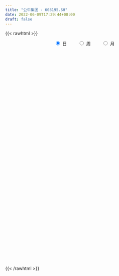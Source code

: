 ```yaml
---
title: "公牛集团 - 603195.SH"
date: 2022-06-09T17:29:44+08:00
draft: false
---
```

{{< rawhtml >}}
    <div style="text-align: center">
        <label style="padding: 1rem;"><input style="margin-right: .5rem" type="radio" name="period" value="D" checked onclick="period_change(this)">日</label>
        <label style="padding: 1rem;"><input style="margin-right: .5rem" type="radio" name="period" value="W" onclick="period_change(this)">周</label>
        <label style="padding: 1rem;"><input style="margin-right: .5rem" type="radio" name="period" value="M" onclick="period_change(this)">月</label>
    </div>
    <div id="chart" style="height: 700px;"></div> 
    <script type="text/javascript">
        const D_v = [21918.08,34345.69,44507.11,33662.83,26108.0,25724.83,31347.25,19676.28,24791.87,25778.75,31213.65,22401.6,14618.2,16891.73,19553.49,13680.64,9189.86,14292.31,11210.2,19003.63,20318.98,23485.46,13641.61,26958.6,23723.62,20636.57,26564.34,25031.04,18843.13,21948.98,26413.49,23973.72,45292.99,43602.59,36925.37,42531.62,41134.5,37376.41,35191.83,23925.46,33806.13,25672.47,18967.83,16211.71,20450.77,25918.47,24911.0,17949.44,20245.61,16780.34,11205.7,15998.27,19000.47,16035.61,18254.99,27427.96,23951.32,19588.86,18355.62,15094.71,14105.15,10229.9,17029.37,38680.17,31803.32,15956.01,16757.18,12245.48,14850.16,10724.13,9461.3,10818.0,11037.21,13662.99,27405.74,16060.71,8857.0,14298.0,14368.58,16014.18,8541.62,12013.48,12045.5,12254.1,8435.36,6815.23,8158.45,24745.82,12023.85,8787.59,7465.03,6582.03,8582.53,8032.45,7612.76,10162.93,16016.73,25382.66,28193.45,13905.12,13796.83,12198.1,44454.29,19825.83,19455.79,15862.49,19621.93,23841.12,28062.16,59260.19,35344.87,22742.31,25869.62,19110.9,25925.93,25891.52,26272.02,25004.22,21904.17,17164.11,12696.99,14961.59,19935.99,23722.05,17959.84,17424.27,11776.82,8917.91,15743.27,10931.51,7261.0,16866.41,12218.06,16524.17,16578.48,15748.28,19053.68,13383.94,10750.42,10913.46,23230.07,19880.92,17049.31,16401.96,15252.7,11462.7,15718.51,24417.42,21051.78,18351.22,15157.18,14429.03,14985.57,17291.78,17370.22,30908.89,25848.9,18535.16,22578.56,28916.72,32012.71,27786.93,24434.94,28968.63,33453.87,19673.17,28401.41,22940.25,27211.33,21796.5,20108.6,21698.88,21793.23,15995.38,24884.73,17023.2,21661.14,22544.11,26315.87,22761.61,26431.93,36985.29,26057.94,33933.06,36172.21,24797.25,28220.97,25722.03,16338.52,21889.41,30323.65,22183.27,22108.34,28833.31,15373.01,26203.45,23679.2,18436.94,14289.86,12976.28,18203.07,10661.79,10184.87,10805.47,14347.99,13668.32,10300.68,13085.05,8947.71,10874.23,11624.01,27532.91,15789.09,9601.59,13181.05,12683.03,10586.53,12529.44,7282.27,14647.88,7913.2,9119.89,15359.45,9622.64,12585.84,10384.27,10545.23,10454.93,12368.25,15735.32,8071.29,15372.74,35368.46,45985.68,37368.99,24878.98,16998.37,18549.24,22154.81,43072.54,22035.24,18112.32,28090.47,15766.69,12347.36,13748.84,8932.33,16609.39,21744.85,10694.46,13171.75,11020.17,13490.81,20950.39,10721.86,14223.62,8948.04,22848.33,9975.1,13496.94,15232.1,20846.53,11874.58,20603.03,15684.8,15366.92,12725.54,19732.32,11341.87,12617.85,18920.24,19937.58,19905.56,16791.24,35679.55,29598.04,23973.35,22127.78,20415.62,22106.51,22144.94,14188.64,12729.5,13592.04,21121.17,12272.65,8576.66,13367.36,13061.3,25757.43,21965.1,24518.67,22537.04,23979.67,20335.88,31623.56,29003.86,29610.82,18485.12,39753.64,29425.81,19598.85,18487.61,14422.57,15580.71,14856.7,19011.02,34732.9,27038.19,22503.4,27127.25,19425.11,14938.35,19521.89,15935.12,16508.17,20109.19,17274.63,16349.11,11228.98,13798.74,9511.02,13756.27,17538.73,12258.92,7143.53,8498.64,27488.22,36200.41,14469.39,12195.13,16725.45,13029.91,17694.37,24603.25,21662.55,12543.84,17686.19,12784.86,11240.26,9293.7,9315.31,10800.62,10879.15,22115.62,14108.97,12207.95,36733.81,33378.34,14195.7,20735.83,16008.05,15134.93,15746.24,14541.63,11185.53,11980.44,13831.96,13805.16,11148.58,27065.51,31657.46,14443.04,19359.26,33589.26,13487.8,13801.13,12302.83,9729.21,10638.67,14175.43,26520.39,12075.09,9554.16,11917.03,6103.01,10850.34,8374.94,9540.86,19122.72,14893.61,50474.83,17381.74,17178.15,12252.17,13164.38,10003.4,10539.82,12058.39,8588.94,6996.42,11052.08,13479.34,15906.41,27643.22,20436.34,10684.12,9480.25,9075.54,12429.96,8876.81,14881.64,9710.72,8208.53,8841.46,11538.91,7426.67,10998.29,8967.32,6244.4,5623.95,14189.69,8955.22,8320.25,7492.13,6170.67,7487.71,6972.79,12661.38,8687.98,6385.0,10056.57,6306.21,6466.73,4189.6,3541.0,4465.52,6642.67,4229.7,4701.28,7517.62,4596.45,5822.87,3413.49,2513.01,4814.78,8478.16,9061.8,9909.14,8604.72,6788.55,6360.0,6078.13,13260.37,12207.98,14457.8,5894.49,4602.59,2542.0,4889.28,4923.55,4246.0,4157.36,4576.57,5660.96,4233.75,5229.52,3540.61,3721.91,3556.97,4005.12,5331.36,7764.75,6675.23,7713.55,4673.1,4102.22,6140.2,4534.67,3596.25,5547.75,5687.0,11338.31,7036.76,14711.23,7240.44,6429.5,7270.39,8640.23,12378.18,4296.0,3777.57,4535.0,4487.07,3677.13,2986.73,5904.72,6623.99,5278.95,3026.86,7856.6,5707.16,7670.01,8201.6,7288.79,3695.05,7903.69,6285.05,8262.56,7646.0]
const D_histogram = [0.0,0.1984729345,0.7281064537,0.7830265448,0.5746705529,0.9626828676,1.1754571609,1.2543517466,1.3533811543,1.0374727125,0.3588987728,-0.1478340501,-0.4344438051,-0.5160158123,-0.9575706056,-1.1686568753,-1.1768884782,-1.2992824773,-1.4251415805,-1.608420633,-1.1979370579,-1.1124642239,-0.9895016228,-0.7910722463,-0.7473082605,-0.5987744647,-0.5652168628,-0.8588274918,-0.7543056799,-0.6286403346,-0.3219315498,0.0171751275,0.302612954,0.8348733062,1.199747523,1.496557827,1.1797139525,1.0065345704,0.8861513745,0.5861707159,-0.3480570486,-1.1354646617,-1.3153705507,-1.3088463995,-1.1643232696,-1.2222160702,-1.5938880854,-1.8717183675,-1.6768687831,-1.2744698159,-0.9956597404,-0.6305224106,-0.17665036,0.0107821269,0.3672570996,0.8758927609,1.0542940665,1.3713347522,1.37389694,1.3803009188,1.2899046699,1.1195748516,1.255880428,1.6866904484,1.8685053719,1.7119866195,1.6138295396,1.3086599088,0.8765427909,0.5297398428,0.3401747857,0.1938695383,-0.0521106975,-0.2167256129,0.2352710541,0.4566511758,0.3715060692,0.3231299508,-0.0864974666,-0.7819281414,-1.3323538296,-1.61258347,-1.6131965215,-1.5292925163,-1.5330883607,-1.4164900532,-1.1494572824,-0.3732115636,0.129058362,0.2727992625,0.1121884322,-0.0599890427,-0.2525898938,-0.327342355,-0.3618555999,-0.2734253811,0.0552532317,0.7309482481,1.4396405917,1.7629077512,1.8714968982,1.7468655306,2.3860951646,2.5219251374,2.3032003038,1.8927145565,1.6606771428,1.7358522079,2.0033430633,3.028192801,3.3777467115,3.5588132395,3.811315953,3.7356729631,3.5308540129,2.7442381231,2.3299385157,1.2426039913,0.1456090404,-0.454180993,-0.8898212736,-1.2379157313,-1.5764393866,-2.3292434885,-2.6810980403,-2.5918018709,-2.6536294887,-2.6062454297,-2.8519904347,-2.8230149087,-2.8185984167,-2.5368411047,-2.2446788961,-1.84579009,-1.8644940772,-1.4606871412,-0.919663951,-0.420371586,-0.3636531918,-0.3497124885,-0.5731160329,-0.0158432709,0.5082546855,0.9210236863,1.2153877333,1.0688922404,1.355226675,0.8264438704,0.9862042452,0.8527878254,1.0620544173,1.2270193388,0.7375701935,0.3303453029,0.1937243945,0.8862878773,1.9881287609,2.2950313336,2.2368015395,3.1563747831,2.9958552085,3.8038839415,4.4442596599,3.1368348536,1.2940910533,0.1067462115,-1.5248678071,-2.2776260612,-2.1930136006,-1.5900105449,-1.2542249162,-1.9653991438,-2.1895341785,-2.9512864941,-3.0416158182,-3.1251063664,-2.5233637468,-2.2518264728,-1.4350128475,-1.1309301713,-0.7678252328,0.1721173896,0.4979507593,-0.0120270682,-0.7817121598,-1.3995454642,-2.4577914115,-3.3506493897,-3.8716143209,-4.5343356153,-4.4501305837,-4.2411206416,-3.4076201186,-3.4732830876,-3.3649208236,-3.6254029404,-3.5150490758,-3.0762238606,-2.3409362742,-1.7689387758,-1.7853669822,-1.4643224889,-1.0920294679,-0.5278671931,-0.2464258763,0.3720297131,0.6043027766,0.4584407337,0.4516766556,0.8198774491,0.901598115,1.7814881062,1.9716860325,2.1886610389,2.507526896,2.8850560976,2.6226860216,2.6824117278,2.3993459516,1.5342710797,0.9563527882,0.7039588899,0.7342323623,0.7450482957,1.0170958233,1.1644356574,1.3317233716,1.2942163879,1.3188174436,0.9440910215,0.7858422297,0.460266323,1.3764294998,1.9648207459,2.9640265781,2.897359477,2.3739423522,1.9895984925,1.3378938537,0.2785016903,-0.3905692223,-0.5480104045,0.1116591448,0.3756167678,0.617449213,0.5313864574,0.4371114548,0.6549796904,1.0791919519,1.2136458844,1.2192117786,1.1683641392,1.2346843854,0.6246766966,0.0610173109,-0.6477613183,-0.9646952116,-0.6279277326,-0.5103052038,-0.5777991975,-0.9172860862,-1.4163001807,-1.4874997049,-1.9350089827,-2.3907631832,-2.6066410168,-2.4966434494,-1.9278369143,-1.4178845039,-0.8515352964,-0.2948165784,0.1258836815,0.7912629939,1.3652730808,2.1902369179,2.8823867974,3.1701932642,3.6066397754,3.766279683,3.605281839,3.3392635661,2.8210254387,2.2349992576,1.4993705425,0.4096435778,-0.0710872433,-0.5576486385,-0.9776911668,-1.2226650735,-1.9670556506,-2.8175922003,-3.9299867775,-4.5342466437,-4.7563087455,-4.7431386598,-4.2794863444,-3.643758596,-3.2685373674,-2.8435402841,-2.9149603693,-2.2647784009,-1.7706963575,-1.5111913399,-1.3858996696,-1.3002763281,-0.9679016497,-0.9657836057,-0.4168017573,-0.3059332641,-0.1780282232,0.460968015,0.8605390631,1.1471241272,1.4288551145,1.3978714831,0.9995675825,0.6206559284,0.3087236016,0.0799480496,-0.1487135362,0.0051645265,0.1750290128,0.3781569846,0.2026122686,0.2362525714,0.2212909384,0.1563630245,-0.1940207258,-0.8723532124,-1.1296529972,-1.4841572468,-1.2100882152,-0.8893316557,-0.4334844958,-0.1602950796,0.1101731035,0.331959166,0.7890942387,0.9518880621,0.9979867527,1.0090098464,0.8471136689,0.7569752098,0.6024939173,0.9766423607,0.9346793985,0.8081120654,1.4808079449,1.2603404519,1.024808536,0.5096862138,0.0174716191,-0.1857330858,-0.1839528084,-0.3214001628,-0.3428928948,-0.1698221011,-0.1157845532,-0.1650888211,-0.1996236583,-0.4313197074,-0.2169736012,-0.0503343764,0.2558336003,0.8300191489,0.9971130633,1.0671346757,1.04468332,0.9566858254,0.862584783,0.9169584153,1.1315667681,0.9643562929,0.639701503,0.2951040856,0.1143047625,-0.2035007015,-0.3928586725,-0.4436613099,-0.1907947992,0.0959950864,0.8955069451,1.2232108559,1.2537350824,1.0724753649,0.8504086127,0.7171286232,0.5874148351,0.3262747398,0.2867134774,0.1487758608,-0.1422095234,-0.269122572,-0.0306612275,0.3905556918,0.5906426696,0.6300837739,0.4708813581,0.3412260789,0.116770362,-0.0873193362,-0.0648060998,-0.1278477154,-0.2989913923,-0.228295231,-0.525489123,-0.6618825957,-0.7820047345,-0.7326011052,-0.7808022534,-0.7563239376,-0.6003352508,-0.7171717549,-1.0029940508,-0.9543529527,-1.0461721599,-1.0292929513,-1.0053638611,-1.2044462531,-1.2474142663,-1.1874372477,-1.0742229651,-1.1008820909,-0.9579483855,-0.7701861861,-0.5981516416,-0.3970430183,-0.0858787453,0.0318140842,0.1898410535,0.1168194237,0.1278190208,0.2123115583,0.3009406627,0.3147165382,0.2290822721,0.0385197255,-0.4242499055,-0.7905386177,-0.9968559754,-1.0087704212,-0.8225228078,-0.7171563476,-1.063319436,-1.0567202574,-0.5697687994,-0.3356566302,-0.1056008202,0.041808422,0.1117247248,0.0353382173,-0.0643684528,-0.2313923261,-0.3234744089,-0.0803078201,0.1064276827,0.3856078739,0.6319117964,0.7347675685,0.7853186304,0.6646291489,0.8051820139,1.010928605,1.1551029443,1.3417536779,1.407529854,1.2658054369,1.1262033972,0.9173781034,0.7537931715,0.326116524,0.0858022117,0.4086470315,0.7449726111,1.3926981863,1.6719784335,1.7593090754,1.5186304745,1.5244121256,1.6106933304,1.5560793016,1.4469327466,1.2185998515,0.9439007187,0.7174829853,0.3311735361,0.0689979261,-0.209000255,-0.4697408832,-0.5843103379,-0.4135772729,-0.3419783168,-0.0783034124,0.0930060594,0.351030932,0.333821918,0.201040634,0.1988816968,0.0255362508,-0.2058716019]
const D_fast = [0.0,0.2480911681,0.9597513007,1.210428028,1.1457396744,1.7744227059,2.2810612895,2.6735438118,3.1109185081,3.0543782444,2.4655289979,1.9218376625,1.5266169562,1.3160409959,0.6350935513,0.1318430627,-0.1706106598,-0.6178252781,-1.0999697765,-1.6853539872,-1.5743546767,-1.7669978986,-1.8914107032,-1.8907493883,-2.0338124676,-2.034972288,-2.1427189018,-2.6510364038,-2.7350910118,-2.7665857502,-2.5403598529,-2.1969593937,-1.8358683286,-1.09488965,-0.4300785524,0.2408712084,0.218955822,0.2974100825,0.3985647302,0.2451267506,-0.7761152761,-1.8473890545,-2.3561375812,-2.6768250299,-2.8233827174,-3.1868295355,-3.9569735721,-4.7027334461,-4.9271010574,-4.8433195443,-4.8134244038,-4.6059176767,-4.196208216,-4.0060801974,-3.5577909498,-2.8301820983,-2.3882072761,-1.7283329024,-1.3822964796,-1.0308172711,-0.7987373525,-0.6891734579,-0.2388977745,0.613584858,1.2625261244,1.5340040269,1.839304332,1.8612996783,1.6483182581,1.4339502708,1.32942891,1.2315910472,0.9725831371,0.7537868185,1.264601249,1.6001441646,1.6078755753,1.6402819446,1.2090301605,0.3181174504,-0.5653966952,-1.248772203,-1.6526843849,-1.9511035088,-2.3381714434,-2.5756956491,-2.596027199,-1.9130843711,-1.378549855,-1.1666091389,-1.2991728612,-1.4863475967,-1.7420959212,-1.8986839712,-2.0236611161,-2.0035872425,-1.6610953218,-0.8026632434,0.2659392481,1.0299333455,1.606396717,1.918481732,3.1542351572,3.9205464144,4.2776216567,4.3403145486,4.5234464205,5.0325845376,5.8009111589,7.5828090968,8.7767996852,9.847569523,11.0529012247,11.9111764757,12.5890710287,12.4885146696,12.6566996912,11.8800161646,10.8194234738,10.1060881921,9.4479925932,8.7904192027,8.0577857006,6.7226707267,5.7005416647,5.1418873665,4.4166523764,3.812475078,2.8537324644,2.1769542632,1.476721151,1.1242681868,0.8552606713,0.792701955,0.3078744485,0.3465095992,0.6576168016,1.0518162701,1.0176213663,0.9441339475,0.5774513949,1.1307633392,1.7819249669,2.4249498893,3.0231608696,3.1438884369,3.7690295402,3.4468577032,3.8531691392,3.9329496758,4.407729872,4.8794496283,4.5743930313,4.2497544664,4.1615646567,5.0757001088,6.6745731826,7.5552335887,8.0562041794,9.7648711188,10.3533153463,12.1123150648,13.8637556982,13.3405396053,11.8213185683,10.6606602793,8.647829309,7.3256645395,6.8620236,7.0675240195,7.0897534192,5.8872294056,5.1157108262,3.6161368871,2.7654036085,1.9006364687,1.8715381515,1.5801188073,2.0381792208,2.0595293541,2.2306779845,3.2136499543,3.6639710138,3.1509864193,2.1858732877,1.2181536172,-0.4545401829,-2.1850605086,-3.67392902,-5.4702342182,-6.4985618326,-7.3498320508,-7.3682365574,-8.3022202984,-9.0350882403,-10.2019210922,-10.9703294966,-11.3005602464,-11.1505067286,-11.0207439242,-11.4835138761,-11.528550005,-11.429264351,-10.9970688745,-10.7772340268,-10.0657710091,-9.6824222515,-9.7136741109,-9.6075190252,-9.0343488694,-8.7272286747,-7.401966657,-6.7188472225,-5.9547069565,-5.0089593753,-3.9101661493,-3.5168647199,-2.7865360818,-2.46976537,-2.951272472,-3.2901025665,-3.3665067423,-3.1526751793,-2.9555971721,-2.4292756886,-1.9908269402,-1.490608383,-1.2045612697,-0.8502558531,-0.9889595198,-0.9507477542,-1.1612570802,0.0990134715,1.1786099041,2.9188223809,3.5764951489,3.6465636122,3.7596193757,3.4423882003,2.4526214594,1.6859082413,1.391464458,2.0790487934,2.4369106085,2.8331053569,2.8798892156,2.8948920767,3.2765052349,3.9705154844,4.408380888,4.7187497268,4.9599931222,5.3349844647,4.88114595,4.3327408921,3.4620219334,2.9039142372,3.083699783,3.0737460109,2.8618022177,2.2929938075,1.4399046678,0.9968302174,0.065568694,-0.9878763024,-1.8554143901,-2.3695776851,-2.2827303786,-2.1272490942,-1.7737837108,-1.2907691373,-0.8385979571,0.0245971038,0.9399254609,2.3124485274,3.7251951063,4.8055498891,6.1436563442,7.2448661725,7.9851887883,8.553986407,8.7410046392,8.7137282726,8.352942193,7.3656261228,6.8671234909,6.2411499361,5.5766846161,5.026044441,3.7898899512,2.2349553515,0.1400640799,-1.5977574472,-3.0088967354,-4.1815113146,-4.7877305854,-5.062942486,-5.5048555992,-5.790743587,-6.5909037645,-6.5069163963,-6.4555084423,-6.5738012596,-6.7949845067,-7.0344302473,-6.9440309813,-7.1833588387,-6.7385774297,-6.7041922524,-6.6207942674,-5.8665560254,-5.2518502115,-4.6784841156,-4.0395393497,-3.7210551104,-3.8694671153,-4.0932147874,-4.3279662138,-4.5367547534,-4.8025947231,-4.6474255288,-4.4338037893,-4.1361365713,-4.2610282202,-4.1683247746,-4.127963673,-4.1538008307,-4.5526897625,-5.4491105522,-5.9888235863,-6.7143671477,-6.7428201698,-6.6443965243,-6.2969204883,-6.063804842,-5.7657933831,-5.4610175291,-4.8066088968,-4.4058430578,-4.110247679,-3.8469721237,-3.7970898839,-3.6979845406,-3.7018423539,-3.0835333203,-2.8918264328,-2.8163657496,-1.7734678839,-1.6788502639,-1.6581800458,-2.0458808146,-2.5337275045,-2.7833654809,-2.8275734056,-3.0453708007,-3.1525867564,-3.021971488,-2.9968800784,-3.0874565515,-3.1718973033,-3.5114232792,-3.3513205734,-3.1972649426,-2.8271385659,-2.0454482301,-1.6290760499,-1.2922707685,-1.0535512943,-0.9023773325,-0.7808321791,-0.497218943,0.0002811018,0.0741596998,-0.0905697143,-0.3613911104,-0.5136142428,-0.8822948822,-1.1698675213,-1.3315854861,-1.1264176753,-0.815629018,0.2077595769,0.8412662016,1.1852241988,1.2720833225,1.2626187234,1.3086208897,1.3257608104,1.1461894,1.178306507,1.0775628557,0.7510250906,0.556831399,0.7876274366,1.3064832788,1.6542309241,1.8511929718,1.8097108955,1.7653621361,1.5700990097,1.3441794775,1.3504911889,1.2554876445,1.0095961194,1.0232184731,0.5946523003,0.2927881786,-0.0228351438,-0.1565817908,-0.3999835024,-0.564586171,-0.5586812968,-0.8548107396,-1.3913815482,-1.5813286883,-1.9346909355,-2.1751349647,-2.4025468398,-2.902740795,-3.2575623749,-3.4944446682,-3.6497861268,-3.9516657753,-4.0482191663,-4.0530035135,-4.0305068793,-3.9286590106,-3.6389644239,-3.5133180734,-3.3078308407,-3.3516476146,-3.3086932623,-3.1711228352,-3.0072585651,-2.9148035551,-2.9431672531,-3.1240998684,-3.6929319758,-4.2568553423,-4.712386694,-4.976493745,-4.9958768335,-5.0697994603,-5.6817924077,-5.9393732934,-5.5948640353,-5.4446660236,-5.2410104187,-5.083149071,-4.985301587,-5.0528535401,-5.1686523235,-5.3935242782,-5.5664749633,-5.3433853295,-5.1300429061,-4.7544607463,-4.3501788748,-4.0636312105,-3.8167504911,-3.7712826853,-3.4294343169,-2.9709555745,-2.5380054991,-2.015916346,-1.5982577065,-1.4235307643,-1.2815819548,-1.2610627228,-1.2361993618,-1.5823468783,-1.8012106376,-1.37620406,-0.8536353275,0.1422647942,0.8395396497,1.3666975605,1.5056765782,1.8925612607,2.3815157982,2.7159215948,2.9685082263,3.0448252941,3.006101341,2.9590543539,2.6555382887,2.4106121603,2.0803639154,1.7021880664,1.4415410273,1.508879774,1.4949841509,1.7390832022,1.9336441889,2.2794267945,2.34567326,2.2631521345,2.3107136215,2.1437522382,1.860876485]
const D_slow = [0.0,0.0496182336,0.231644847,0.4274014832,0.5710691215,0.8117398383,1.1056041286,1.4191920652,1.7575373538,2.0169055319,2.1066302251,2.0696717126,1.9610607613,1.8320568082,1.5926641568,1.300499938,1.0062778185,0.6814571991,0.325171804,-0.0769333542,-0.3764176187,-0.6545336747,-0.9019090804,-1.099677142,-1.2865042071,-1.4361978233,-1.577502039,-1.7922089119,-1.9807853319,-2.1379454156,-2.218428303,-2.2141345212,-2.1384812827,-1.9297629561,-1.6298260754,-1.2556866186,-0.9607581305,-0.7091244879,-0.4875866443,-0.3410439653,-0.4280582275,-0.7119243929,-1.0407670305,-1.3679786304,-1.6590594478,-1.9646134653,-2.3630854867,-2.8310150786,-3.2502322744,-3.5688497283,-3.8177646634,-3.9753952661,-4.0195578561,-4.0168623243,-3.9250480494,-3.7060748592,-3.4425013426,-3.0996676545,-2.7561934196,-2.4111181899,-2.0886420224,-1.8087483095,-1.4947782025,-1.0731055904,-0.6059792474,-0.1779825926,0.2254747923,0.5526397695,0.7717754673,0.904210428,0.9892541244,1.0377215089,1.0246938346,0.9705124314,1.0293301949,1.1434929888,1.2363695061,1.3171519938,1.2955276272,1.1000455918,0.7669571344,0.3638112669,-0.0394878635,-0.4218109925,-0.8050830827,-1.159205596,-1.4465699166,-1.5398728075,-1.507608217,-1.4394084014,-1.4113612933,-1.426358554,-1.4895060274,-1.5713416162,-1.6618055162,-1.7301618614,-1.7163485535,-1.5336114915,-1.1737013436,-0.7329744058,-0.2651001812,0.1716162014,0.7681399926,1.3986212769,1.9744213529,2.447599992,2.8627692777,3.2967323297,3.7975680955,4.5546162958,5.3990529737,6.2887562835,7.2415852718,8.1755035126,9.0582170158,9.7442765465,10.3267611755,10.6374121733,10.6738144334,10.5602691851,10.3378138668,10.0283349339,9.6342250873,9.0519142152,8.3816397051,7.7336892373,7.0702818652,6.4187205077,5.7057228991,4.9999691719,4.2953195677,3.6611092915,3.0999395675,2.638492045,2.1723685257,1.8071967404,1.5772807526,1.4721878561,1.3812745582,1.293846436,1.1505674278,1.1466066101,1.2736702814,1.503926203,1.8077731363,2.0749961964,2.4138028652,2.6204138328,2.8669648941,3.0801618504,3.3456754547,3.6524302895,3.8368228378,3.9194091636,3.9678402622,4.1894122315,4.6864444217,5.2602022551,5.81940264,6.6084963358,7.3574601379,8.3084311233,9.4194960382,10.2037047517,10.527227515,10.5539140679,10.1726971161,9.6032906008,9.0550372006,8.6575345644,8.3439783354,7.8526285494,7.3052450048,6.5674233813,5.8070194267,5.0257428351,4.3949018984,3.8319452802,3.4731920683,3.1904595255,2.9985032173,3.0415325647,3.1660202545,3.1630134875,2.9675854475,2.6176990814,2.0032512286,1.1655888812,0.1976853009,-0.9358986029,-2.0484312488,-3.1087114092,-3.9606164389,-4.8289372108,-5.6701674167,-6.5765181518,-7.4552804207,-8.2243363859,-8.8095704544,-9.2518051484,-9.6981468939,-10.0642275161,-10.3372348831,-10.4692016814,-10.5308081505,-10.4378007222,-10.2867250281,-10.1721148446,-10.0591956807,-9.8542263185,-9.6288267897,-9.1834547632,-8.690533255,-8.1433679953,-7.5164862713,-6.7952222469,-6.1395507415,-5.4689478096,-4.8691113217,-4.4855435517,-4.2464553547,-4.0704656322,-3.8869075416,-3.7006454677,-3.4463715119,-3.1552625976,-2.8223317546,-2.4987776577,-2.1690732968,-1.9330505414,-1.7365899839,-1.6215234032,-1.2774160283,-0.7862108418,-0.0452041973,0.679135672,1.27262126,1.7700208832,2.1044943466,2.1741197692,2.0764774636,1.9394748625,1.9673896487,2.0612938406,2.2156561439,2.3485027582,2.4577806219,2.6215255445,2.8913235325,3.1947350036,3.4995379482,3.791628983,4.1003000794,4.2564692535,4.2717235812,4.1097832517,3.8686094488,3.7116275156,3.5840512147,3.4396014153,3.2102798937,2.8562048485,2.4843299223,2.0005776767,1.4028868809,0.7512266267,0.1270657643,-0.3548934643,-0.7093645903,-0.9222484144,-0.995952559,-0.9644816386,-0.7666658901,-0.4253476199,0.1222116096,0.8428083089,1.635356625,2.5370165688,3.4785864896,4.3799069493,5.2147228408,5.9199792005,6.4787290149,6.8535716505,6.955982545,6.9382107342,6.7987985746,6.5543757829,6.2487095145,5.7569456018,5.0525475518,4.0700508574,2.9364891965,1.7474120101,0.5616273452,-0.5082442409,-1.4191838899,-2.2363182318,-2.9472033028,-3.6759433952,-4.2421379954,-4.6848120848,-5.0626099197,-5.4090848371,-5.7341539192,-5.9761293316,-6.217575233,-6.3217756723,-6.3982589884,-6.4427660442,-6.3275240404,-6.1123892746,-5.8256082428,-5.4683944642,-5.1189265934,-4.8690346978,-4.7138707157,-4.6366898153,-4.6167028029,-4.653881187,-4.6525900553,-4.6088328021,-4.514293556,-4.4636404888,-4.404577346,-4.3492546114,-4.3101638553,-4.3586690367,-4.5767573398,-4.8591705891,-5.2302099008,-5.5327319546,-5.7550648686,-5.8634359925,-5.9035097624,-5.8759664866,-5.7929766951,-5.5957031354,-5.3577311199,-5.1082344317,-4.8559819701,-4.6442035529,-4.4549597504,-4.3043362711,-4.0601756809,-3.8265058313,-3.624477815,-3.2542758288,-2.9391907158,-2.6829885818,-2.5555670284,-2.5511991236,-2.597632395,-2.6436205972,-2.7239706379,-2.8096938616,-2.8521493869,-2.8810955252,-2.9223677304,-2.972273645,-3.0801035718,-3.1343469721,-3.1469305662,-3.0829721662,-2.875467379,-2.6261891131,-2.3594054442,-2.0982346142,-1.8590631579,-1.6434169621,-1.4141773583,-1.1312856663,-0.8901965931,-0.7302712173,-0.6564951959,-0.6279190053,-0.6787941807,-0.7770088488,-0.8879241763,-0.9356228761,-0.9116241045,-0.6877473682,-0.3819446542,-0.0685108836,0.1996079576,0.4122101108,0.5914922665,0.7383459753,0.8199146603,0.8915930296,0.9287869948,0.893234614,0.825953971,0.8182886641,0.9159275871,1.0635882545,1.2211091979,1.3388295375,1.4241360572,1.4533286477,1.4314988136,1.4152972887,1.3833353599,1.3085875118,1.251513704,1.1201414233,0.9546707744,0.7591695907,0.5760193144,0.380818751,0.1917377666,0.0416539539,-0.1376389848,-0.3883874975,-0.6269757356,-0.8885187756,-1.1458420134,-1.3971829787,-1.698294542,-2.0101481085,-2.3070074205,-2.5755631617,-2.8507836845,-3.0902707808,-3.2828173273,-3.4323552377,-3.5316159923,-3.5530856786,-3.5451321576,-3.4976718942,-3.4684670383,-3.4365122831,-3.3834343935,-3.3081992278,-3.2295200933,-3.1722495253,-3.1626195939,-3.2686820703,-3.4663167247,-3.7155307185,-3.9677233238,-4.1733540258,-4.3526431127,-4.6184729717,-4.882653036,-5.0250952359,-5.1090093934,-5.1354095985,-5.124957493,-5.0970263118,-5.0881917575,-5.1042838707,-5.1621319522,-5.2430005544,-5.2630775094,-5.2364705887,-5.1400686203,-4.9820906712,-4.798398779,-4.6020691214,-4.4359118342,-4.2346163308,-3.9818841795,-3.6931084434,-3.3576700239,-3.0057875605,-2.6893362012,-2.4077853519,-2.1784408261,-1.9899925332,-1.9084634022,-1.8870128493,-1.7848510914,-1.5986079387,-1.2504333921,-0.8324387837,-0.3926115149,-0.0129538963,0.3681491351,0.7708224677,1.1598422931,1.5215754798,1.8262254426,2.0622006223,2.2415713686,2.3243647526,2.3416142342,2.2893641704,2.1719289496,2.0258513652,1.9224570469,1.8369624677,1.8173866146,1.8406381295,1.9283958625,2.011851342,2.0621115005,2.1118319247,2.1182159874,2.0667480869]
const D_data = [['2020-05-19', 167.62, 168.2, 164.0, 169.37],['2020-05-20', 167.2, 171.31, 167.1, 175.29],['2020-05-21', 170.5, 177.83, 170.3, 181.6],['2020-05-22', 175.66, 174.12, 169.28, 179.93],['2020-05-25', 171.3, 171.02, 167.0, 173.0],['2020-05-26', 172.55, 179.7, 171.51, 180.08],['2020-05-27', 180.0, 180.13, 177.5, 184.97],['2020-05-28', 179.03, 180.4, 176.0, 184.55],['2020-05-29', 180.0, 182.41, 179.96, 185.2],['2020-06-01', 179.9, 177.85, 175.1, 180.0],['2020-06-02', 179.0, 171.46, 170.1, 179.0],['2020-06-03', 170.7, 170.78, 170.08, 174.3],['2020-06-04', 171.3, 171.44, 168.71, 172.63],['2020-06-05', 171.5, 172.9, 169.3, 173.17],['2020-06-08', 173.28, 166.62, 166.46, 173.74],['2020-06-09', 165.6, 167.09, 165.6, 168.86],['2020-06-10', 167.1, 168.26, 166.5, 169.4],['2020-06-11', 166.5, 165.6, 165.1, 168.4],['2020-06-12', 161.8, 163.86, 161.68, 166.4],['2020-06-15', 163.0, 161.1, 161.0, 166.17],['2020-06-16', 162.98, 168.0, 162.36, 168.16],['2020-06-17', 167.96, 164.27, 162.9, 168.75],['2020-06-18', 164.01, 164.35, 162.64, 166.0],['2020-06-19', 164.52, 165.31, 162.18, 167.48],['2020-06-22', 165.99, 163.24, 162.6, 166.6],['2020-06-23', 163.01, 164.34, 161.38, 164.85],['2020-06-24', 164.5, 162.71, 161.79, 166.5],['2020-06-29', 161.78, 157.09, 157.0, 162.71],['2020-06-30', 158.04, 160.65, 157.01, 162.3],['2020-07-01', 160.76, 160.69, 158.89, 163.58],['2020-07-02', 160.66, 163.44, 159.1, 164.0],['2020-07-03', 163.3, 165.16, 163.05, 166.77],['2020-07-06', 166.68, 166.0, 164.0, 167.93],['2020-07-07', 167.99, 171.48, 164.4, 172.5],['2020-07-08', 170.01, 172.38, 170.0, 174.99],['2020-07-09', 171.5, 174.2, 170.2, 180.0],['2020-07-10', 172.0, 167.37, 166.66, 173.48],['2020-07-13', 167.15, 168.6, 166.37, 169.0],['2020-07-14', 169.0, 169.14, 165.37, 170.69],['2020-07-15', 170.01, 166.28, 165.21, 170.49],['2020-07-16', 166.96, 155.02, 154.19, 167.72],['2020-07-17', 155.0, 151.51, 150.71, 156.48],['2020-07-20', 153.2, 155.39, 150.9, 155.49],['2020-07-21', 155.76, 156.03, 154.72, 156.38],['2020-07-22', 156.0, 156.96, 155.06, 159.1],['2020-07-23', 155.0, 153.44, 152.78, 156.96],['2020-07-24', 152.73, 146.9, 146.7, 153.85],['2020-07-27', 146.92, 144.55, 143.91, 148.48],['2020-07-28', 145.8, 148.39, 145.59, 150.88],['2020-07-29', 148.4, 150.94, 146.5, 152.1],['2020-07-30', 150.75, 149.8, 148.82, 151.3],['2020-07-31', 149.55, 151.42, 148.68, 152.8],['2020-08-03', 152.4, 153.86, 151.8, 155.18],['2020-08-04', 153.1, 151.62, 151.53, 155.84],['2020-08-05', 151.0, 154.8, 150.6, 154.99],['2020-08-06', 154.03, 159.01, 153.5, 159.87],['2020-08-07', 158.5, 157.0, 155.38, 160.59],['2020-08-10', 156.87, 160.59, 155.0, 162.55],['2020-08-11', 160.15, 158.2, 157.0, 163.13],['2020-08-12', 158.25, 159.01, 155.6, 160.8],['2020-08-13', 158.95, 158.32, 157.61, 161.5],['2020-08-14', 158.0, 157.3, 155.0, 158.8],['2020-08-17', 156.66, 161.77, 156.0, 161.82],['2020-08-18', 160.51, 168.0, 158.36, 169.69],['2020-08-19', 166.93, 167.85, 166.0, 173.0],['2020-08-20', 168.77, 165.06, 163.98, 171.5],['2020-08-21', 163.9, 166.44, 163.02, 168.09],['2020-08-24', 166.99, 163.98, 163.46, 167.99],['2020-08-25', 163.41, 161.36, 159.16, 164.58],['2020-08-26', 161.27, 161.0, 159.2, 162.65],['2020-08-27', 160.92, 162.0, 159.0, 162.88],['2020-08-28', 162.0, 161.99, 159.01, 162.2],['2020-08-31', 161.51, 159.88, 159.8, 163.08],['2020-09-01', 159.87, 159.82, 156.6, 159.99],['2020-09-02', 159.82, 168.48, 158.97, 169.68],['2020-09-03', 167.2, 167.85, 167.0, 171.63],['2020-09-04', 165.3, 164.88, 164.0, 167.84],['2020-09-07', 165.0, 165.44, 163.88, 169.78],['2020-09-08', 166.8, 159.95, 158.0, 166.8],['2020-09-09', 157.3, 153.19, 152.0, 157.3],['2020-09-10', 155.0, 150.91, 150.5, 155.0],['2020-09-11', 149.71, 150.94, 149.0, 154.39],['2020-09-14', 151.2, 152.41, 150.1, 152.8],['2020-09-15', 153.0, 152.4, 150.4, 154.57],['2020-09-16', 152.29, 150.2, 150.0, 152.98],['2020-09-17', 149.91, 150.69, 148.8, 151.0],['2020-09-18', 150.49, 152.4, 150.01, 152.61],['2020-09-21', 152.8, 160.79, 152.38, 163.29],['2020-09-22', 160.16, 160.51, 158.3, 162.15],['2020-09-23', 160.75, 157.72, 157.52, 161.06],['2020-09-24', 157.13, 153.81, 153.8, 157.14],['2020-09-25', 154.25, 152.58, 151.88, 155.37],['2020-09-28', 152.79, 151.0, 150.58, 154.08],['2020-09-29', 151.51, 151.3, 150.44, 152.67],['2020-09-30', 151.62, 151.0, 150.5, 152.0],['2020-10-09', 153.38, 152.19, 151.7, 153.97],['2020-10-12', 153.0, 156.0, 153.0, 156.0],['2020-10-13', 156.0, 163.16, 156.0, 164.58],['2020-10-14', 163.49, 168.01, 163.49, 170.0],['2020-10-15', 168.0, 167.13, 166.01, 169.73],['2020-10-16', 167.74, 167.0, 165.5, 171.2],['2020-10-19', 170.0, 165.48, 165.0, 170.1],['2020-10-20', 165.01, 178.18, 164.2, 181.25],['2020-10-21', 180.0, 176.1, 174.0, 180.04],['2020-10-22', 176.0, 173.61, 171.8, 178.1],['2020-10-23', 174.16, 171.5, 170.01, 177.54],['2020-10-26', 170.12, 173.8, 167.35, 176.27],['2020-10-27', 172.01, 179.03, 171.3, 182.49],['2020-10-28', 180.88, 184.38, 178.52, 186.88],['2020-10-29', 181.3, 200.0, 180.0, 202.82],['2020-10-30', 198.52, 198.55, 197.5, 207.51],['2020-11-02', 201.15, 201.5, 199.45, 207.48],['2020-11-03', 202.93, 207.5, 200.0, 210.98],['2020-11-04', 206.49, 208.0, 202.27, 209.88],['2020-11-05', 209.0, 209.77, 201.06, 210.0],['2020-11-06', 206.88, 203.65, 200.01, 207.94],['2020-11-09', 204.2, 208.53, 202.66, 211.0],['2020-11-10', 208.0, 198.95, 196.9, 208.0],['2020-11-11', 198.14, 194.98, 190.77, 201.0],['2020-11-12', 195.41, 198.0, 193.0, 199.5],['2020-11-13', 196.4, 198.2, 194.62, 201.0],['2020-11-16', 198.5, 197.77, 194.62, 201.8],['2020-11-17', 198.58, 196.3, 194.0, 200.1],['2020-11-18', 196.0, 187.91, 187.0, 197.38],['2020-11-19', 186.99, 189.17, 183.8, 189.97],['2020-11-20', 189.5, 193.02, 188.0, 194.38],['2020-11-23', 193.0, 190.15, 190.0, 194.52],['2020-11-24', 189.77, 190.33, 187.6, 192.0],['2020-11-25', 190.99, 184.79, 184.79, 194.21],['2020-11-26', 184.0, 186.13, 180.6, 186.29],['2020-11-27', 185.18, 184.31, 183.25, 186.8],['2020-11-30', 185.96, 186.98, 180.72, 188.35],['2020-12-01', 186.72, 187.23, 185.2, 188.8],['2020-12-02', 187.98, 189.21, 182.47, 189.85],['2020-12-03', 189.28, 183.86, 183.79, 189.7],['2020-12-04', 183.86, 189.15, 182.0, 189.59],['2020-12-07', 189.91, 192.72, 189.6, 196.6],['2020-12-08', 192.76, 194.7, 191.02, 196.4],['2020-12-09', 195.0, 190.55, 190.47, 196.28],['2020-12-10', 191.5, 190.11, 188.1, 191.68],['2020-12-11', 190.11, 186.37, 186.37, 195.51],['2020-12-14', 186.73, 196.99, 185.2, 197.7],['2020-12-15', 196.31, 199.88, 195.57, 201.99],['2020-12-16', 199.59, 201.8, 197.0, 203.65],['2020-12-17', 201.74, 203.33, 199.15, 205.49],['2020-12-18', 202.94, 199.4, 199.1, 202.94],['2020-12-21', 199.1, 206.5, 197.29, 206.5],['2020-12-22', 206.0, 196.86, 196.84, 207.21],['2020-12-23', 197.3, 205.61, 194.3, 206.18],['2020-12-24', 204.99, 203.17, 201.28, 213.0],['2020-12-25', 203.98, 208.9, 198.32, 208.9],['2020-12-28', 209.0, 210.78, 203.58, 212.15],['2020-12-29', 210.5, 203.02, 202.38, 211.78],['2020-12-30', 203.92, 202.6, 200.0, 207.98],['2020-12-31', 202.6, 205.29, 200.41, 205.84],['2021-01-04', 206.0, 218.21, 201.01, 220.0],['2021-01-05', 218.0, 230.0, 217.03, 231.79],['2021-01-06', 227.97, 226.29, 222.0, 229.49],['2021-01-07', 225.87, 225.0, 217.5, 228.58],['2021-01-08', 223.98, 242.65, 221.0, 246.03],['2021-01-11', 242.5, 234.64, 232.04, 247.0],['2021-01-12', 234.2, 252.39, 233.0, 257.0],['2021-01-13', 253.99, 258.8, 246.46, 259.9],['2021-01-14', 253.02, 237.02, 235.13, 257.98],['2021-01-15', 233.48, 225.02, 219.0, 233.48],['2021-01-18', 222.0, 227.08, 220.75, 230.87],['2021-01-19', 227.1, 214.77, 213.66, 229.2],['2021-01-20', 214.82, 219.2, 213.0, 221.94],['2021-01-21', 218.19, 227.42, 218.18, 232.3],['2021-01-22', 226.01, 235.53, 224.0, 236.52],['2021-01-25', 233.0, 234.8, 227.8, 238.58],['2021-01-26', 233.0, 220.52, 219.76, 234.07],['2021-01-27', 219.5, 223.5, 210.0, 223.86],['2021-01-28', 218.81, 213.01, 212.58, 221.0],['2021-01-29', 215.0, 217.59, 206.87, 217.99],['2021-02-01', 215.0, 215.5, 213.76, 219.82],['2021-02-02', 215.49, 223.9, 210.08, 224.01],['2021-02-03', 223.9, 220.8, 218.18, 227.5],['2021-02-04', 222.02, 229.63, 220.4, 230.01],['2021-02-05', 231.37, 225.69, 225.11, 236.88],['2021-02-08', 227.5, 227.92, 219.01, 232.5],['2021-02-09', 230.49, 238.88, 227.67, 239.8],['2021-02-10', 237.57, 235.33, 234.28, 241.67],['2021-02-18', 237.0, 225.0, 223.6, 240.88],['2021-02-19', 223.5, 218.39, 212.6, 223.8],['2021-02-22', 216.5, 216.05, 214.51, 220.32],['2021-02-23', 214.48, 204.76, 203.77, 214.5],['2021-02-24', 203.2, 199.43, 196.72, 204.76],['2021-02-25', 199.02, 197.45, 196.2, 199.99],['2021-02-26', 194.41, 189.03, 187.0, 194.85],['2021-03-01', 191.4, 193.0, 187.04, 193.0],['2021-03-02', 194.0, 191.5, 188.5, 196.07],['2021-03-03', 190.0, 198.58, 189.0, 199.22],['2021-03-04', 195.0, 186.0, 181.0, 196.88],['2021-03-05', 181.62, 184.8, 180.3, 186.99],['2021-03-08', 185.2, 176.08, 174.2, 187.0],['2021-03-09', 175.33, 176.45, 167.88, 180.79],['2021-03-10', 178.45, 178.29, 174.2, 180.8],['2021-03-11', 178.35, 181.8, 178.3, 183.99],['2021-03-12', 181.8, 180.36, 179.3, 183.8],['2021-03-15', 179.6, 171.71, 169.3, 180.7],['2021-03-16', 172.9, 174.05, 171.1, 174.95],['2021-03-17', 174.06, 174.09, 171.5, 176.41],['2021-03-18', 174.2, 176.9, 174.19, 178.82],['2021-03-19', 173.41, 173.84, 172.72, 177.6],['2021-03-22', 174.0, 179.06, 173.28, 180.8],['2021-03-23', 178.99, 175.44, 173.58, 179.77],['2021-03-24', 175.24, 169.9, 168.3, 176.4],['2021-03-25', 167.8, 170.15, 166.21, 172.66],['2021-03-26', 170.69, 174.92, 169.49, 175.58],['2021-03-29', 174.92, 171.85, 170.88, 175.27],['2021-03-30', 171.47, 184.2, 170.5, 185.55],['2021-03-31', 182.61, 178.69, 178.06, 183.05],['2021-04-01', 178.68, 180.6, 177.55, 182.48],['2021-04-02', 180.18, 184.1, 179.0, 185.5],['2021-04-06', 184.11, 187.87, 183.01, 188.98],['2021-04-07', 186.03, 181.45, 180.66, 186.83],['2021-04-08', 180.58, 186.24, 179.65, 187.5],['2021-04-09', 184.99, 182.64, 181.49, 186.99],['2021-04-12', 182.01, 173.14, 171.88, 183.5],['2021-04-13', 173.2, 173.2, 171.5, 176.89],['2021-04-14', 173.8, 175.1, 173.0, 178.0],['2021-04-15', 174.75, 178.05, 169.37, 178.8],['2021-04-16', 176.96, 177.97, 173.66, 179.56],['2021-04-19', 176.82, 182.21, 175.11, 183.67],['2021-04-20', 182.0, 182.19, 180.5, 184.58],['2021-04-21', 182.11, 183.87, 180.51, 185.55],['2021-04-22', 183.0, 182.33, 179.6, 184.0],['2021-04-23', 182.4, 183.79, 181.8, 186.25],['2021-04-26', 184.07, 178.45, 178.27, 185.56],['2021-04-27', 177.5, 180.15, 176.3, 180.46],['2021-04-28', 180.41, 177.0, 174.51, 181.64],['2021-04-29', 187.0, 194.7, 187.0, 194.7],['2021-04-30', 194.7, 195.87, 190.07, 199.97],['2021-05-06', 195.87, 207.25, 195.87, 208.89],['2021-05-07', 207.8, 198.82, 198.06, 207.8],['2021-05-10', 199.72, 193.75, 191.55, 200.88],['2021-05-11', 193.0, 195.0, 190.5, 195.9],['2021-05-12', 192.28, 190.45, 186.5, 193.99],['2021-05-13', 175.7, 181.65, 172.0, 182.8],['2021-05-14', 179.0, 182.11, 175.19, 183.3],['2021-05-17', 181.0, 186.19, 179.0, 191.7],['2021-05-18', 186.18, 197.9, 185.0, 198.83],['2021-05-19', 197.0, 195.93, 194.27, 202.48],['2021-05-20', 195.9, 197.73, 193.37, 199.7],['2021-05-21', 197.0, 194.83, 193.6, 201.5],['2021-05-24', 194.64, 194.97, 192.45, 197.0],['2021-05-25', 194.0, 200.02, 193.13, 201.0],['2021-05-26', 200.01, 205.44, 199.04, 208.66],['2021-05-27', 203.25, 204.68, 201.74, 206.89],['2021-05-28', 204.69, 204.9, 204.03, 208.5],['2021-05-31', 205.46, 205.55, 202.5, 206.77],['2021-06-01', 205.3, 208.59, 203.5, 211.5],['2021-06-02', 208.51, 199.98, 197.0, 208.51],['2021-06-03', 197.98, 198.26, 194.92, 201.0],['2021-06-04', 199.9, 193.35, 193.0, 199.9],['2021-06-07', 193.36, 195.4, 193.36, 196.96],['2021-06-08', 196.0, 203.55, 195.08, 205.44],['2021-06-09', 206.2, 202.1, 199.32, 206.26],['2021-06-10', 202.1, 199.98, 198.43, 202.87],['2021-06-11', 201.85, 195.34, 194.0, 202.99],['2021-06-15', 194.98, 190.56, 188.18, 198.99],['2021-06-16', 191.44, 193.59, 188.58, 193.98],['2021-06-17', 194.86, 186.41, 184.02, 194.86],['2021-06-18', 186.44, 182.36, 181.5, 187.26],['2021-06-21', 182.3, 181.69, 180.0, 183.9],['2021-06-22', 181.69, 183.5, 180.8, 185.8],['2021-06-23', 183.5, 189.3, 183.0, 191.21],['2021-06-24', 189.4, 190.07, 188.0, 191.88],['2021-06-25', 190.0, 192.67, 188.56, 192.94],['2021-06-28', 192.7, 195.0, 190.18, 198.5],['2021-06-29', 194.5, 195.74, 193.5, 198.5],['2021-06-30', 195.9, 202.0, 195.1, 202.8],['2021-07-01', 202.0, 205.0, 199.26, 205.88],['2021-07-02', 209.0, 213.35, 207.05, 219.34],['2021-07-05', 212.88, 217.91, 211.0, 220.8],['2021-07-06', 218.0, 218.11, 212.25, 219.85],['2021-07-07', 218.0, 224.96, 215.82, 226.56],['2021-07-08', 226.92, 226.5, 221.6, 228.04],['2021-07-09', 224.0, 226.0, 217.57, 228.65],['2021-07-12', 228.6, 227.0, 220.22, 229.88],['2021-07-13', 224.73, 224.98, 220.91, 228.78],['2021-07-14', 225.15, 224.05, 221.18, 227.2],['2021-07-15', 223.9, 221.04, 216.0, 226.08],['2021-07-16', 223.0, 213.4, 212.98, 223.23],['2021-07-19', 212.0, 217.9, 211.01, 219.58],['2021-07-20', 215.96, 215.93, 213.2, 218.8],['2021-07-21', 217.28, 214.64, 213.0, 219.0],['2021-07-22', 213.99, 215.06, 210.35, 217.28],['2021-07-23', 215.66, 205.69, 202.0, 215.99],['2021-07-26', 205.28, 198.88, 195.37, 206.0],['2021-07-27', 199.66, 188.21, 188.05, 201.0],['2021-07-28', 186.0, 187.02, 181.15, 187.49],['2021-07-29', 188.99, 186.17, 185.0, 192.5],['2021-07-30', 185.0, 184.9, 178.78, 186.79],['2021-08-02', 185.0, 188.22, 180.0, 191.23],['2021-08-03', 188.3, 190.04, 184.17, 191.17],['2021-08-04', 190.97, 186.48, 184.5, 190.97],['2021-08-05', 184.0, 186.45, 182.22, 188.2],['2021-08-06', 185.77, 178.4, 174.59, 185.78],['2021-08-09', 176.11, 186.37, 175.8, 187.85],['2021-08-10', 186.37, 185.26, 180.88, 186.57],['2021-08-11', 183.52, 182.35, 181.5, 185.32],['2021-08-12', 181.0, 179.8, 178.68, 183.2],['2021-08-13', 179.84, 178.0, 177.91, 181.38],['2021-08-16', 178.23, 180.48, 176.66, 180.8],['2021-08-17', 180.27, 175.6, 174.75, 181.06],['2021-08-18', 177.0, 182.5, 177.0, 185.64],['2021-08-19', 183.5, 177.6, 177.19, 184.48],['2021-08-20', 177.62, 177.35, 173.88, 179.0],['2021-08-23', 177.35, 185.04, 176.92, 185.74],['2021-08-24', 186.04, 184.5, 183.1, 186.66],['2021-08-25', 184.27, 184.9, 181.65, 185.0],['2021-08-26', 184.5, 186.61, 181.85, 187.64],['2021-08-27', 186.84, 183.75, 183.01, 188.68],['2021-08-30', 182.52, 178.23, 177.0, 183.5],['2021-08-31', 176.76, 176.33, 171.86, 179.89],['2021-09-01', 174.51, 175.0, 171.0, 177.6],['2021-09-02', 174.7, 174.07, 172.0, 175.98],['2021-09-03', 173.8, 172.14, 171.5, 173.97],['2021-09-06', 172.01, 176.01, 171.01, 176.79],['2021-09-07', 176.93, 176.5, 174.39, 176.93],['2021-09-08', 176.5, 177.5, 174.51, 178.48],['2021-09-09', 177.42, 172.42, 171.68, 177.44],['2021-09-10', 172.47, 174.2, 171.55, 176.11],['2021-09-13', 173.6, 173.2, 172.31, 174.08],['2021-09-14', 173.0, 171.89, 171.86, 173.82],['2021-09-15', 172.26, 166.55, 163.0, 172.45],['2021-09-16', 165.0, 158.58, 155.0, 165.99],['2021-09-17', 156.5, 159.84, 154.49, 160.79],['2021-09-22', 157.78, 155.19, 153.1, 157.78],['2021-09-23', 155.54, 161.0, 154.92, 162.33],['2021-09-24', 161.0, 161.55, 159.1, 162.87],['2021-09-27', 161.55, 163.99, 161.55, 168.0],['2021-09-28', 164.0, 162.6, 159.53, 168.91],['2021-09-29', 159.0, 163.18, 158.98, 167.59],['2021-09-30', 163.3, 163.25, 161.79, 165.89],['2021-10-08', 163.26, 167.68, 163.26, 167.94],['2021-10-11', 167.65, 165.59, 165.5, 171.53],['2021-10-12', 164.0, 164.73, 162.13, 167.99],['2021-10-13', 164.99, 164.54, 163.5, 166.09],['2021-10-14', 164.61, 162.03, 162.0, 164.61],['2021-10-15', 161.2, 162.24, 159.65, 163.99],['2021-10-18', 161.0, 160.69, 157.0, 163.0],['2021-10-19', 160.21, 167.95, 159.75, 168.8],['2021-10-20', 167.97, 163.84, 163.15, 167.97],['2021-10-21', 163.5, 162.49, 159.4, 164.32],['2021-10-22', 163.0, 174.42, 161.06, 175.57],['2021-10-25', 173.42, 165.11, 164.49, 173.96],['2021-10-26', 163.0, 164.2, 163.0, 167.5],['2021-10-27', 164.8, 158.9, 158.5, 164.8],['2021-10-28', 158.0, 156.3, 155.02, 158.88],['2021-10-29', 156.8, 157.6, 155.14, 159.88],['2021-11-01', 156.4, 159.1, 155.28, 159.69],['2021-11-02', 158.73, 156.4, 155.1, 160.8],['2021-11-03', 155.38, 156.76, 155.15, 157.4],['2021-11-04', 157.5, 159.0, 156.49, 159.35],['2021-11-05', 158.01, 157.6, 157.5, 160.38],['2021-11-08', 157.98, 155.79, 154.59, 157.98],['2021-11-09', 155.79, 155.18, 154.45, 156.49],['2021-11-10', 155.0, 151.3, 148.78, 155.08],['2021-11-11', 150.01, 156.14, 150.01, 158.56],['2021-11-12', 156.14, 156.02, 155.18, 159.9],['2021-11-15', 155.78, 158.69, 155.0, 160.51],['2021-11-16', 159.01, 164.45, 159.01, 165.58],['2021-11-17', 163.15, 161.7, 161.33, 165.55],['2021-11-18', 162.04, 161.6, 160.2, 163.0],['2021-11-19', 161.9, 161.1, 158.88, 161.95],['2021-11-22', 161.0, 160.5, 159.42, 163.12],['2021-11-23', 160.01, 160.41, 159.3, 163.49],['2021-11-24', 160.23, 162.66, 158.3, 162.66],['2021-11-25', 161.91, 166.04, 161.58, 167.99],['2021-11-26', 165.2, 162.08, 161.98, 165.95],['2021-11-29', 159.5, 159.3, 158.0, 160.96],['2021-11-30', 160.89, 157.51, 156.42, 161.05],['2021-12-01', 157.0, 158.21, 156.41, 158.6],['2021-12-02', 158.21, 155.01, 154.69, 158.41],['2021-12-03', 155.62, 154.9, 153.12, 155.65],['2021-12-06', 155.28, 155.53, 154.91, 157.48],['2021-12-07', 156.0, 159.5, 156.0, 162.5],['2021-12-08', 159.52, 161.22, 156.33, 161.85],['2021-12-09', 160.8, 170.88, 160.02, 173.28],['2021-12-10', 169.03, 168.8, 167.86, 171.35],['2021-12-13', 167.58, 167.01, 166.5, 170.06],['2021-12-14', 167.04, 164.89, 164.31, 167.99],['2021-12-15', 165.25, 164.1, 163.0, 165.76],['2021-12-16', 164.0, 164.95, 163.1, 164.95],['2021-12-17', 164.98, 164.9, 162.06, 165.25],['2021-12-20', 164.64, 162.67, 161.59, 167.01],['2021-12-21', 161.65, 165.0, 161.65, 165.28],['2021-12-22', 165.52, 163.59, 162.5, 165.67],['2021-12-23', 163.81, 160.64, 160.17, 164.28],['2021-12-24', 160.69, 161.52, 158.0, 162.26],['2021-12-27', 161.4, 166.4, 160.88, 166.6],['2021-12-28', 166.43, 170.75, 165.98, 171.8],['2021-12-29', 171.01, 170.2, 169.81, 173.0],['2021-12-30', 171.5, 169.49, 166.81, 171.5],['2021-12-31', 169.49, 167.3, 166.36, 170.7],['2022-01-04', 165.97, 167.41, 165.01, 169.29],['2022-01-05', 168.0, 165.65, 164.58, 169.98],['2022-01-06', 164.31, 164.96, 163.73, 167.22],['2022-01-07', 165.02, 167.45, 164.32, 171.0],['2022-01-10', 167.7, 166.39, 164.57, 169.48],['2022-01-11', 165.5, 164.42, 164.0, 167.4],['2022-01-12', 164.4, 167.15, 163.0, 167.2],['2022-01-13', 166.36, 161.79, 161.77, 166.98],['2022-01-14', 161.05, 162.3, 159.9, 163.8],['2022-01-17', 161.61, 161.35, 158.24, 161.98],['2022-01-18', 161.35, 162.77, 159.8, 164.45],['2022-01-19', 162.77, 161.01, 160.1, 163.71],['2022-01-20', 160.2, 161.28, 160.0, 162.38],['2022-01-21', 161.28, 162.89, 158.28, 164.88],['2022-01-24', 161.0, 159.04, 158.68, 163.23],['2022-01-25', 158.66, 155.1, 155.0, 158.7],['2022-01-26', 155.2, 157.79, 155.0, 158.2],['2022-01-27', 157.31, 155.0, 153.17, 157.98],['2022-01-28', 156.1, 155.18, 150.9, 157.22],['2022-02-07', 156.0, 154.38, 153.56, 157.56],['2022-02-08', 153.5, 150.0, 149.0, 154.96],['2022-02-09', 150.0, 150.05, 149.27, 150.8],['2022-02-10', 150.31, 150.1, 149.0, 150.66],['2022-02-11', 149.7, 149.98, 145.66, 150.08],['2022-02-14', 149.99, 147.2, 146.5, 149.99],['2022-02-15', 147.18, 148.39, 145.68, 148.55],['2022-02-16', 149.5, 148.7, 147.78, 149.5],['2022-02-17', 149.0, 148.45, 146.82, 149.0],['2022-02-18', 147.0, 148.93, 146.55, 149.5],['2022-02-21', 148.89, 151.0, 147.5, 151.0],['2022-02-22', 150.02, 149.21, 148.45, 150.13],['2022-02-23', 149.14, 150.05, 148.32, 150.23],['2022-02-24', 149.88, 147.01, 146.5, 151.5],['2022-02-25', 147.6, 147.5, 147.18, 149.4],['2022-02-28', 147.82, 148.33, 145.4, 148.5],['2022-03-01', 148.0, 148.58, 147.06, 149.4],['2022-03-02', 147.51, 147.7, 147.51, 148.48],['2022-03-03', 147.7, 146.02, 145.84, 148.43],['2022-03-04', 145.02, 143.61, 142.58, 145.29],['2022-03-07', 142.6, 137.81, 137.3, 143.59],['2022-03-08', 137.91, 135.8, 134.81, 138.25],['2022-03-09', 135.8, 135.02, 131.13, 138.8],['2022-03-10', 137.99, 135.51, 135.0, 138.59],['2022-03-11', 133.37, 137.15, 133.37, 137.6],['2022-03-14', 138.0, 135.7, 134.95, 138.0],['2022-03-15', 135.0, 128.03, 127.31, 135.0],['2022-03-16', 129.01, 130.0, 122.88, 130.15],['2022-03-17', 131.0, 136.0, 131.0, 137.3],['2022-03-18', 135.55, 133.7, 132.5, 135.55],['2022-03-21', 133.83, 134.0, 132.04, 134.48],['2022-03-22', 133.52, 133.23, 132.25, 134.54],['2022-03-23', 133.99, 132.18, 131.77, 133.99],['2022-03-24', 131.0, 129.66, 128.89, 131.35],['2022-03-25', 130.15, 128.15, 127.77, 130.16],['2022-03-28', 127.17, 125.73, 124.13, 127.17],['2022-03-29', 126.17, 125.0, 124.32, 126.89],['2022-03-30', 125.0, 128.7, 124.61, 128.9],['2022-03-31', 128.0, 128.42, 127.04, 130.58],['2022-04-01', 127.5, 130.3, 126.71, 131.48],['2022-04-06', 129.85, 131.0, 129.02, 132.0],['2022-04-07', 130.45, 130.0, 130.0, 132.84],['2022-04-08', 130.0, 129.7, 129.0, 131.5],['2022-04-11', 129.23, 127.3, 126.83, 129.59],['2022-04-12', 127.42, 130.6, 126.72, 130.99],['2022-04-13', 130.9, 132.5, 128.0, 133.49],['2022-04-14', 133.89, 133.0, 131.68, 134.23],['2022-04-15', 131.88, 134.93, 131.21, 135.7],['2022-04-18', 134.05, 134.75, 133.08, 136.35],['2022-04-19', 134.75, 132.61, 132.35, 136.0],['2022-04-20', 133.03, 132.47, 130.37, 134.52],['2022-04-21', 132.79, 131.15, 130.61, 134.44],['2022-04-22', 130.97, 131.08, 128.0, 132.21],['2022-04-25', 128.8, 126.32, 125.13, 130.4],['2022-04-26', 126.0, 126.75, 125.1, 128.87],['2022-04-27', 124.35, 133.97, 124.35, 133.98],['2022-04-28', 133.25, 136.15, 132.5, 136.86],['2022-04-29', 136.41, 143.38, 135.44, 143.9],['2022-05-05', 143.36, 142.36, 142.16, 145.83],['2022-05-06', 141.36, 142.24, 139.5, 142.66],['2022-05-09', 141.5, 139.0, 138.5, 143.1],['2022-05-10', 138.65, 142.7, 137.3, 143.5],['2022-05-11', 142.69, 145.3, 141.68, 147.5],['2022-05-12', 144.6, 145.03, 143.16, 145.98],['2022-05-13', 145.75, 145.3, 143.81, 146.69],['2022-05-16', 145.9, 144.2, 143.5, 146.5],['2022-05-17', 144.2, 143.4, 141.87, 144.76],['2022-05-18', 143.4, 143.62, 142.0, 144.58],['2022-05-19', 140.66, 140.7, 139.0, 141.78],['2022-05-20', 140.7, 140.99, 138.71, 142.46],['2022-05-23', 140.36, 139.6, 138.89, 140.99],['2022-05-24', 139.8, 138.4, 138.0, 141.5],['2022-05-25', 138.0, 139.09, 137.29, 139.5],['2022-05-26', 139.7, 142.7, 138.14, 143.0],['2022-05-27', 142.01, 142.08, 141.15, 143.8],['2022-05-30', 142.12, 145.49, 142.12, 145.49],['2022-05-31', 145.51, 145.78, 144.02, 146.86],['2022-06-01', 145.5, 148.48, 144.79, 148.99],['2022-06-02', 148.46, 146.24, 145.4, 148.9],['2022-06-06', 146.21, 144.89, 144.22, 147.21],['2022-06-07', 145.5, 146.62, 144.51, 148.66],['2022-06-08', 146.6, 144.39, 143.01, 146.61],['2022-06-09', 144.01, 142.79, 142.11, 145.88]]
const W_v = [11840.6,41286.75,1105638.27,483947.99,363146.8900000001,272184.08,169559.69,172777.62,78464.58,98123.57,123242.18,118222.55,117405.73,75890.85,166389.55,154025.18,127648.23,110903.93,67926.5,103408.28,70924.53,116210.36,209487.07,155972.3,106459.78,82179.36,104670.35,77374.24,120226.05,58099.07,77023.65,65235.86,47708.64,59604.32,24227.74,10162.93,97294.79,111796.5,166130.27,119540.28,103041.51,94003.74,54630.51,77935.4,77331.57,80047.59,94696.11,64076.6,126788.23,146657.08,120022.66,104480.82,110305.93,89475.16,70105.27,116968.18,118821.58,95585.73,64203.19,56875.99,77728.65,43081.27,56663.06,56338.52,120533.49,62247.97,122810.2,88065.68,71152.78,70406.85,70500.51,69008.94,71784.5,111234.17,118221.3,83776.29,73035.4,113336.36,148477.0,97515.55,118142.21,96947.72,81470.08,66863.68,93800.19,41950.49,76504.01,17686.19,53434.75,96045.5,99452.85,67285.8,98119.75,92540.28,73138.79,46799.48,111413.76,63137.92,52175.17,84150.34,45263.95,45726.29,46023.65,38425.98,44763.72,24969.06,27687.72,25042.31,40724.21,51898.77,21203.42,23858.16,10819.49,31490.01,23046.44,44321.05,13669.94,36362.37,21590.65,28493.56,26855.45,30097.3]
const W_histogram = [0.0,3.6701538462,7.8949028271,9.26474476,9.8550298896,8.5854638312,6.8161951604,5.3795504573,3.806643347,3.0600338052,1.7760426499,1.3027541958,0.1775366774,-0.2676991347,-0.0719706345,0.4266989506,1.1053632912,0.7227943887,-0.2765331496,-0.939969083,-1.6144154165,-1.9344484827,-2.0264727569,-3.1193279168,-4.0571369159,-4.2567021816,-3.9057404272,-3.5561722898,-2.6535491997,-2.3128330496,-1.8684771202,-2.452248302,-2.6614461961,-2.7005229464,-2.737086642,-2.5871451714,-1.453072847,-0.4162645816,1.9452663238,3.6080809872,4.0642864546,3.7482650475,2.730973753,2.1859730726,1.4742919626,1.7010433434,2.274945972,2.1945167183,4.3177890908,4.1918190555,4.4489460676,3.1069592809,2.487758687,2.4466550914,1.0681962869,-1.8712797852,-4.0270761289,-5.582889983,-6.8011043082,-7.2433416438,-6.6425967057,-6.0835028484,-5.7708128726,-4.9463556582,-3.433579742,-2.1435106597,-2.3104272356,-1.4983843757,-0.2810190236,-0.2525190817,-0.1060042506,-0.8483093451,-0.6205498311,0.8664913885,2.5504420774,2.6523273442,2.0632868458,0.2326282486,-1.368862161,-2.3503539537,-2.9023886868,-2.6997798214,-3.1779988407,-3.1782477906,-3.9195434807,-4.0519696762,-3.7872291862,-3.1045763626,-2.8185743579,-1.6652867623,-1.8757753272,-1.8523298336,-1.7800981301,-1.2519918359,-0.7246352636,-0.7444940519,0.2406774095,0.6676350764,0.7539968346,1.2052037389,1.4993951506,1.3380992505,1.2630317166,0.7133803019,0.0536389385,-0.3757988887,-0.6617692711,-0.9983091456,-1.5106390692,-1.9107593886,-2.3492360207,-2.2920175812,-2.0973811631,-1.449979645,-1.1288911815,0.0040668353,0.7287787572,1.4259924934,1.5958354956,1.7672074405,2.1224465013,2.083817783]
const W_fast = [0.0,4.5876923077,10.7861669954,14.4721951183,17.5262377204,18.4030376197,18.337817739,18.2460606502,17.6248143766,17.6432132862,16.8032327933,16.6556328881,15.5747995392,15.0626389434,15.240374785,15.8457191078,16.8007242711,16.5988539658,15.53039314,14.631964936,13.5539147483,12.7502695614,12.1516270981,10.278939959,8.3268467308,7.0631059198,6.4376325674,5.8981576323,6.1373934225,5.8999013102,5.8771379595,4.6803047023,3.8057452591,3.0915377722,2.3707024161,1.8738575939,2.6446617065,3.5774038265,6.4252513129,8.9900862231,10.4623633041,11.0834081589,10.7488603027,10.7503528905,10.407244771,11.0592569878,12.2018961093,12.6700960351,15.8728156804,16.7948004089,18.164163938,17.5989169714,17.6016560493,18.1722162265,17.0608064938,13.6535104754,10.4909450994,7.5394087496,4.6209183473,2.3678456009,1.3079413624,0.3461595077,-0.7838537347,-1.1959854348,-0.5416044541,0.2125869633,-0.5319364215,-0.0944896555,1.0526209407,1.0179911122,1.1380048806,0.1836224498,0.256244506,1.9599085728,4.2814697809,5.0464368839,4.9732180969,3.2007165618,1.257010612,-0.3120696691,-1.589701574,-2.0620376639,-3.3347563934,-4.1295672909,-5.8507488512,-6.9961674657,-7.6782342723,-7.7717255393,-8.1903671241,-7.4534012191,-8.1328336158,-8.5724705805,-8.9452634096,-8.7301550743,-8.383957318,-8.5899396192,-7.5445988054,-6.9507323695,-6.6758714026,-5.9233635636,-5.2543233643,-5.0810944518,-4.8404040565,-5.2117103957,-5.8580420245,-6.3814295739,-6.8328422741,-7.4189594349,-8.3089491258,-9.1867592924,-10.2125449296,-10.7283308855,-11.0580397582,-10.7731331513,-10.7342674831,-9.6002927576,-8.6933861463,-7.6396742868,-7.0708724107,-6.4576986057,-5.5718479196,-5.0895221921]
const W_slow = [0.0,0.9175384615,2.8912641683,5.2074503583,7.6712078307,9.8175737885,11.5216225786,12.8665101929,13.8181710297,14.583179481,15.0271901435,15.3528786924,15.3972628618,15.3303380781,15.3123454195,15.4190201571,15.6953609799,15.8760595771,15.8069262897,15.5719340189,15.1683301648,14.6847180441,14.1780998549,13.3982678757,12.3839836467,11.3198081014,10.3433729946,9.4543299221,8.7909426222,8.2127343598,7.7456150797,7.1325530042,6.4671914552,5.7920607186,5.1077890581,4.4610027653,4.0977345535,3.9936684081,4.4799849891,5.3820052359,6.3980768495,7.3351431114,8.0178865497,8.5643798178,8.9329528085,9.3582136443,9.9269501373,10.4755793169,11.5550265896,12.6029813534,13.7152178703,14.4919576906,15.1138973623,15.7255611351,15.9926102069,15.5247902606,14.5180212284,13.1222987326,11.4220226556,9.6111872446,7.9505380682,6.4296623561,4.9869591379,3.7503702234,2.8919752879,2.356097623,1.7784908141,1.4038947201,1.3336399642,1.2705101938,1.2440091312,1.0319317949,0.8767943371,1.0934171842,1.7310277036,2.3941095396,2.9099312511,2.9680883132,2.625872773,2.0382842846,1.3126871129,0.6377421575,-0.1567575527,-0.9513195003,-1.9312053705,-2.9441977895,-3.8910050861,-4.6671491767,-5.3717927662,-5.7881144568,-6.2570582886,-6.720140747,-7.1651652795,-7.4781632385,-7.6593220544,-7.8454455673,-7.785276215,-7.6183674459,-7.4298682372,-7.1285673025,-6.7537185149,-6.4191937022,-6.1034357731,-5.9250906976,-5.911680963,-6.0056306852,-6.171073003,-6.4206502893,-6.7983100566,-7.2759999038,-7.863308909,-8.4363133043,-8.9606585951,-9.3231535063,-9.6053763017,-9.6043595929,-9.4221649035,-9.0656667802,-8.6667079063,-8.2249060462,-7.6942944209,-7.1733399751]
const W_data = [['2020-02-07', 71.34, 94.17, 71.34, 94.17],['2020-02-14', 103.59, 151.68, 103.59, 151.68],['2020-02-21', 151.0, 184.98, 143.01, 193.99],['2020-02-28', 178.92, 171.85, 168.0, 182.3],['2020-03-06', 175.48, 176.0, 168.7, 188.22],['2020-03-13', 171.0, 159.5, 154.0, 175.5],['2020-03-20', 157.99, 152.7, 145.51, 164.59],['2020-03-27', 148.1, 154.81, 136.01, 161.98],['2020-04-03', 152.16, 150.53, 146.25, 157.69],['2020-04-10', 153.43, 159.38, 151.11, 163.6],['2020-04-17', 157.01, 151.19, 150.15, 165.4],['2020-04-24', 151.31, 159.99, 143.6, 162.49],['2020-04-30', 155.98, 150.27, 147.3, 159.2],['2020-05-08', 149.3, 156.69, 147.97, 158.6],['2020-05-15', 158.0, 166.1, 157.2, 172.8],['2020-05-22', 164.0, 174.12, 162.81, 181.6],['2020-05-29', 171.3, 182.41, 167.0, 185.2],['2020-06-05', 179.9, 172.9, 168.71, 180.0],['2020-06-12', 173.28, 163.86, 161.68, 173.74],['2020-06-19', 163.0, 165.31, 161.0, 168.75],['2020-06-24', 165.99, 162.71, 161.38, 166.6],['2020-07-03', 161.78, 165.16, 157.0, 166.77],['2020-07-10', 166.68, 167.37, 164.0, 180.0],['2020-07-17', 167.15, 151.51, 150.71, 170.69],['2020-07-24', 153.2, 146.9, 146.7, 159.1],['2020-07-31', 146.92, 151.42, 143.91, 152.8],['2020-08-07', 152.4, 157.0, 150.6, 160.59],['2020-08-14', 156.87, 157.3, 155.0, 163.13],['2020-08-21', 156.66, 166.44, 156.0, 173.0],['2020-08-28', 166.99, 161.99, 159.0, 167.99],['2020-09-04', 161.51, 164.88, 156.6, 171.63],['2020-09-11', 165.0, 150.94, 149.0, 169.78],['2020-09-18', 151.2, 152.4, 148.8, 154.57],['2020-09-25', 152.8, 152.58, 151.88, 163.29],['2020-09-30', 152.79, 151.0, 150.44, 154.08],['2020-10-09', 153.38, 152.19, 151.7, 153.97],['2020-10-16', 153.0, 167.0, 153.0, 171.2],['2020-10-23', 170.0, 171.5, 164.2, 181.25],['2020-10-30', 170.12, 198.55, 167.35, 207.51],['2020-11-06', 201.15, 203.65, 199.45, 210.98],['2020-11-13', 204.2, 198.2, 190.77, 211.0],['2020-11-20', 198.5, 193.02, 183.8, 201.8],['2020-11-27', 193.0, 184.31, 180.6, 194.52],['2020-12-04', 185.96, 189.15, 180.72, 189.85],['2020-12-11', 189.91, 186.37, 186.37, 196.6],['2020-12-18', 186.73, 199.4, 185.2, 205.49],['2020-12-25', 199.1, 208.9, 194.3, 213.0],['2020-12-31', 209.0, 205.29, 200.0, 212.15],['2021-01-08', 206.0, 242.65, 201.01, 246.03],['2021-01-15', 242.5, 225.02, 219.0, 259.9],['2021-01-22', 222.0, 235.53, 213.0, 236.52],['2021-01-29', 233.0, 217.59, 206.87, 238.58],['2021-02-05', 215.0, 225.69, 210.08, 236.88],['2021-02-10', 227.5, 235.33, 219.01, 241.67],['2021-02-19', 237.0, 218.39, 212.6, 240.88],['2021-02-26', 216.5, 189.03, 187.0, 220.32],['2021-03-05', 191.4, 184.8, 180.3, 199.22],['2021-03-12', 185.2, 180.36, 167.88, 187.0],['2021-03-19', 179.6, 173.84, 169.3, 180.7],['2021-03-26', 174.0, 174.92, 166.21, 180.8],['2021-04-02', 174.92, 184.1, 170.5, 185.55],['2021-04-09', 184.11, 182.64, 179.65, 188.98],['2021-04-16', 182.01, 177.97, 169.37, 183.5],['2021-04-23', 176.82, 183.79, 175.11, 186.25],['2021-04-30', 184.07, 195.87, 174.51, 199.97],['2021-05-07', 195.87, 198.82, 195.87, 208.89],['2021-05-14', 199.72, 182.11, 172.0, 200.88],['2021-05-21', 181.0, 194.83, 179.0, 202.48],['2021-05-28', 194.64, 204.9, 192.45, 208.66],['2021-06-04', 205.46, 193.35, 193.0, 211.5],['2021-06-11', 193.36, 195.34, 193.36, 206.26],['2021-06-18', 194.98, 182.36, 181.5, 198.99],['2021-06-25', 182.3, 192.67, 180.0, 192.94],['2021-07-02', 192.7, 213.35, 190.18, 219.34],['2021-07-09', 212.88, 226.0, 211.0, 228.65],['2021-07-16', 228.6, 213.4, 212.98, 229.88],['2021-07-23', 212.0, 205.69, 202.0, 219.58],['2021-07-30', 205.28, 184.9, 178.78, 206.0],['2021-08-06', 185.0, 178.4, 174.59, 191.23],['2021-08-13', 176.11, 178.0, 175.8, 187.85],['2021-08-20', 178.23, 177.35, 173.88, 185.64],['2021-08-27', 177.35, 183.75, 176.92, 188.68],['2021-09-03', 182.52, 172.14, 171.0, 183.5],['2021-09-10', 172.01, 174.2, 171.01, 178.48],['2021-09-17', 173.6, 159.84, 154.49, 174.08],['2021-09-24', 157.78, 161.55, 153.1, 162.87],['2021-09-30', 161.55, 163.25, 158.98, 168.91],['2021-10-08', 163.26, 167.68, 163.26, 167.94],['2021-10-15', 167.65, 162.24, 159.65, 171.53],['2021-10-22', 161.0, 174.42, 157.0, 175.57],['2021-10-29', 173.42, 157.6, 155.02, 173.96],['2021-11-05', 156.4, 157.6, 155.1, 160.8],['2021-11-12', 157.98, 156.02, 148.78, 159.9],['2021-11-19', 155.78, 161.1, 155.0, 165.58],['2021-11-26', 161.0, 162.08, 158.3, 167.99],['2021-12-03', 159.5, 154.9, 153.12, 161.05],['2021-12-10', 155.28, 168.8, 154.91, 173.28],['2021-12-17', 167.58, 164.9, 162.06, 170.06],['2021-12-24', 164.64, 161.52, 158.0, 167.01],['2021-12-31', 161.4, 167.3, 160.88, 173.0],['2022-01-07', 165.97, 167.45, 163.73, 171.0],['2022-01-14', 167.7, 162.3, 159.9, 169.48],['2022-01-21', 161.61, 162.89, 158.24, 164.88],['2022-01-28', 161.0, 155.18, 150.9, 163.23],['2022-02-11', 156.0, 149.98, 145.66, 157.56],['2022-02-18', 149.99, 148.93, 145.68, 149.99],['2022-02-25', 148.89, 147.5, 146.5, 151.5],['2022-03-04', 147.82, 143.61, 142.58, 149.4],['2022-03-11', 142.6, 137.15, 131.13, 143.59],['2022-03-18', 138.0, 133.7, 122.88, 138.0],['2022-03-25', 133.83, 128.15, 127.77, 134.54],['2022-04-01', 127.17, 130.3, 124.13, 131.48],['2022-04-08', 129.85, 129.7, 129.0, 132.84],['2022-04-15', 129.23, 134.93, 126.72, 135.7],['2022-04-22', 134.05, 131.08, 128.0, 136.35],['2022-04-29', 128.8, 143.38, 124.35, 143.9],['2022-05-06', 143.36, 142.24, 139.5, 145.83],['2022-05-13', 141.5, 145.3, 137.3, 147.5],['2022-05-20', 145.9, 140.99, 138.71, 146.5],['2022-05-27', 140.36, 142.08, 137.29, 143.8],['2022-06-02', 142.12, 146.24, 142.12, 148.99],['2022-06-10', 146.21, 142.79, 142.11, 148.66]]
const M_v = [1642713.6099999999,1009719.3800000001,503407.51,523953.8100000001,397037.41,626434.7,371406.92,262763.0000000001,385384.49,388082.45,377220.86,497948.7899999999,386854.54,390432.5,299398.98,355296.8,329444.01,440840.14,497699.84,323971.09,266619.29,352555.8100000001,336205.48,175439.87,103243.37,151674.48,114906.51,115988.13,41081.14]
const M_histogram = [0.0,-1.0772421652,-1.9934536376,-0.4051186528,-0.7690943467,-1.536272095,-1.3835164065,-1.7656169444,1.1423303058,2.1844724841,3.9044263151,5.5666133998,4.4851816319,2.8933283588,2.8146679813,3.2035234261,3.0134151158,1.5987918047,0.0315438078,-1.8370982141,-3.3183385088,-4.1167244666,-3.8053564776,-4.204310476,-4.6816651446,-6.0059243414,-5.5525763803,-4.7977183525,-4.2264927987]
const M_fast = [0.0,-1.3465527066,-2.7611275883,-1.2740722666,-1.8303215472,-2.9815673192,-3.1746907324,-3.9981955065,-0.8046656798,0.7835946195,3.4796550292,6.5334954639,6.573359104,5.7048379206,6.3298445385,7.5195808398,8.0828263084,7.0679009485,5.5085389035,3.180622328,0.8697974062,-0.9577696682,-1.5977407987,-3.047772416,-4.6955433707,-7.521283653,-8.4560797869,-8.9006513472,-9.3860489931]
const M_slow = [0.0,-0.2693105413,-0.7676739507,-0.8689536139,-1.0612272006,-1.4452952243,-1.7911743259,-2.232578562,-1.9469959856,-1.4008778646,-0.4247712858,0.9668820641,2.0881774721,2.8115095618,3.5151765571,4.3160574137,5.0694111926,5.4691091438,5.4769950957,5.0177205422,4.188135915,3.1589547984,2.2076156789,1.15653806,-0.0138782262,-1.5153593115,-2.9035034066,-4.1029329947,-5.1595561944]
const M_data = [['2020-02-28', 71.34, 171.85, 71.34, 193.99],['2020-03-31', 175.48, 154.97, 136.01, 188.22],['2020-04-30', 153.5, 150.27, 143.6, 165.4],['2020-05-29', 149.3, 182.41, 147.97, 185.2],['2020-06-30', 179.9, 160.65, 157.0, 180.0],['2020-07-31', 160.76, 151.42, 143.91, 180.0],['2020-08-31', 152.4, 159.88, 150.6, 173.0],['2020-09-30', 159.87, 151.0, 148.8, 171.63],['2020-10-30', 153.38, 198.55, 151.7, 207.51],['2020-11-30', 201.15, 186.98, 180.6, 211.0],['2020-12-31', 186.72, 205.29, 182.0, 213.0],['2021-01-29', 206.0, 217.59, 201.01, 259.9],['2021-02-26', 215.0, 189.03, 187.0, 241.67],['2021-03-31', 191.4, 178.69, 166.21, 199.22],['2021-04-30', 178.68, 195.87, 169.37, 199.97],['2021-05-31', 195.87, 205.55, 172.0, 208.89],['2021-06-30', 205.3, 202.0, 180.0, 211.5],['2021-07-30', 202.0, 184.9, 178.78, 229.88],['2021-08-31', 185.0, 176.33, 171.86, 191.23],['2021-09-30', 174.51, 163.25, 153.1, 178.48],['2021-10-29', 163.26, 157.6, 155.02, 175.57],['2021-11-30', 156.4, 157.51, 148.78, 167.99],['2021-12-31', 157.0, 167.3, 153.12, 173.28],['2022-01-28', 165.97, 155.18, 150.9, 171.0],['2022-02-28', 156.0, 148.33, 145.4, 157.56],['2022-03-31', 148.0, 128.42, 122.88, 149.4],['2022-04-29', 127.5, 143.38, 124.35, 143.9],['2022-05-31', 143.36, 145.78, 137.29, 147.5],['2022-06-30', 145.5, 142.79, 142.11, 148.99]]
        const D_a = [null,null,null,null,null,null,null,null,185.2,null,null,null,null,null,null,null,null,null,null,161.0,null,null,null,null,null,null,null,null,null,null,null,null,null,null,null,180.0,null,null,null,null,null,null,null,null,null,null,null,143.91,null,null,null,null,null,null,null,null,null,null,null,null,null,null,null,null,173.0,null,null,null,null,null,null,null,null,null,null,null,null,null,null,null,null,null,null,null,null,148.8,null,null,null,null,null,null,null,null,null,null,null,null,null,null,null,null,null,null,null,null,null,null,null,null,null,null,null,null,null,null,211.0,null,null,null,null,null,null,null,null,null,null,null,null,180.6,null,null,null,null,null,null,null,null,null,null,null,null,null,null,null,null,null,null,null,213.0,null,null,null,200.0,null,null,null,null,null,null,null,null,259.9,null,null,null,null,null,null,null,null,null,null,null,206.87,null,null,null,null,null,null,null,241.67,null,null,null,null,null,null,null,null,null,null,null,null,null,167.88,null,null,null,null,null,null,null,null,null,null,null,null,null,null,null,null,null,null,188.98,null,null,null,null,171.5,null,null,null,null,null,null,null,null,null,null,null,null,null,208.89,null,null,null,null,172.0,null,null,null,null,null,null,null,null,null,null,null,null,211.5,null,null,null,null,null,null,null,null,null,null,null,null,180.0,null,null,null,null,null,null,null,null,null,null,null,null,null,null,229.88,null,null,null,null,null,null,null,null,null,null,null,null,null,null,null,null,null,null,174.59,null,null,null,null,null,null,null,null,null,null,null,null,null,null,188.68,null,null,null,null,null,null,null,null,null,null,null,null,null,null,null,153.1,null,null,null,null,null,null,null,171.53,null,null,null,null,157.0,null,null,null,175.57,null,null,null,null,null,null,null,null,null,null,null,null,148.78,null,null,null,165.58,null,null,null,null,null,null,null,null,null,null,null,null,153.12,null,null,null,null,null,null,null,null,null,null,null,null,null,null,null,null,null,173.0,null,null,null,null,null,null,null,null,null,null,null,158.24,null,null,null,null,163.23,null,null,null,null,null,null,null,null,145.66,null,null,null,null,null,151.0,null,null,null,null,null,null,null,null,null,null,null,null,null,null,null,null,122.88,null,null,null,134.54,null,null,null,124.13,null,null,null,null,null,null,null,null,null,null,null,null,136.35,null,null,null,null,null,null,124.35,null,null,null,null,null,null,147.5,null,null,null,null,null,null,null,null,null,137.29,null,null,null,null,148.99,null,null,null,null,null]
const W_a = [null,null,193.99,null,null,null,null,null,null,null,null,143.6,null,null,null,null,null,null,null,null,null,null,180.0,null,null,null,null,null,null,null,null,null,148.8,null,null,null,null,null,null,null,null,null,null,null,null,null,null,null,null,259.9,null,null,null,null,null,null,null,null,null,166.21,null,null,null,null,null,null,null,null,null,null,null,null,null,null,null,229.88,null,null,null,null,null,null,null,null,null,null,null,null,null,null,null,null,148.78,null,null,null,173.28,null,null,null,null,null,null,null,null,null,null,null,null,122.88,null,null,null,null,null,null,null,null,null,null,148.99,null]
const M_a = [null,null,null,null,null,null,null,null,null,null,null,259.9,null,null,null,null,null,null,null,null,null,null,null,null,null,122.88,null,null,null]
        const D_b = [[{ coord: ['2020-05-29', 180.0] }, { coord: ['2020-09-17', 161.0] }],[{ coord: ['2020-11-09', 211.0] }, { coord: ['2021-02-10', 200.0] }],[{ coord: ['2021-03-09', 188.98] }, { coord: ['2021-10-22', 171.5] }],[{ coord: ['2021-11-10', 165.58] }, { coord: ['2022-01-24', 153.12] }],[{ coord: ['2022-03-16', 134.54] }, { coord: ['2022-04-27', 124.13] }]]
const W_b = [[{ coord: ['2020-02-21', 180.0] }, { coord: ['2022-03-18', 148.8] }]]
const M_b = []
    </script>
{{< /rawhtml >}}